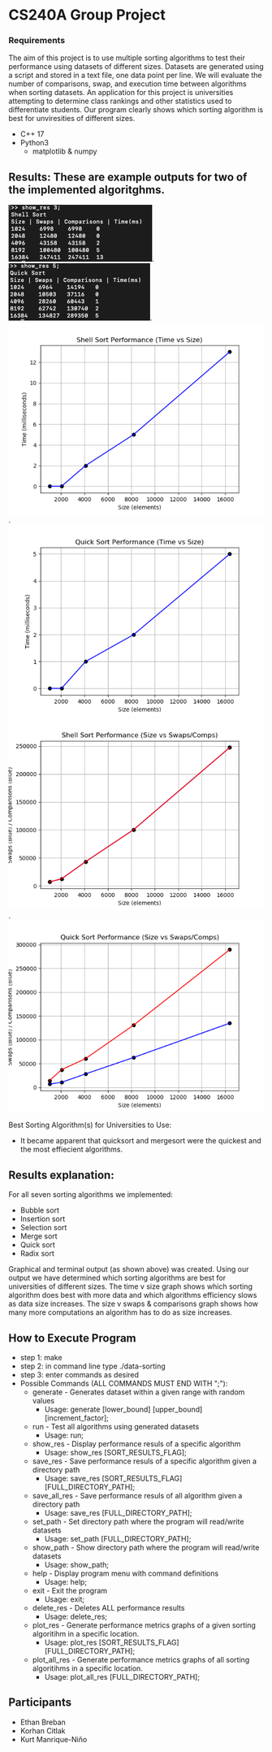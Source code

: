 # CS240A Group Project
### Requirements
The aim of this project is to use multiple sorting algorithms to test their performance using datasets of different sizes. Datasets are generated using a script and stored in a text file, one data point per line. We will evaluate the number of comparisons, swap, and execution time between algorithms when sorting datasets. An application for this project is universities attempting to determine class rankings and other statistics used to differentiate students. Our program clearly shows which sorting algorithm is best for unviresities of different sizes.
- C++ 17
- Python3
  - matplotlib & numpy

## Results: These are example outputs for two of the implemented algoritghms.
 ![](/docs/Shell_sort_terminal.png).         ![](/docs/Quick_sort_terminal.png).
 ![](/docs/shell_sort_time_plot.png).        ![](/docs/quick_sort_time_plot.png)
 ![](/docs/shell_sort_swaps_comps_plot.png). ![](/docs/quick_sort_swaps_comps_plot.png)

Best Sorting Algorithm(s) for Universities to Use:
- It became apparent that quicksort and mergesort were the quickest and the most effiecient algorithms.

## Results explanation:
  For all seven sorting algorithms we implemented:
  - Bubble sort
  - Insertion sort
  - Selection sort
  - Merge sort
  - Quick sort
  - Radix sort 
<a/>
Graphical and terminal output (as shown above) was created. Using our output we have determined which sorting algorithms are best for universities of different sizes. The time v size graph shows which sorting algorithm does best with more data and which algorithms efficiency slows as data size increases. The size v swaps & comparisons graph shows how many more computations an algorithm has to do as size increases.

## How to Execute Program
- step 1: make
- step 2: in command line type ./data-sorting
- step 3: enter commands as desired
- Possible Commands (ALL COMMANDS MUST END WITH ";"):
  - generate - Generates dataset within a given range with random values
    - Usage: generate [lower_bound] [upper_bound] [increment_factor];
  - run - Test all algorithms using generated datasets
    - Usage: run;
  - show_res - Display performance resuls of a specific algorithm
    - Usage: show_res [SORT_RESULTS_FLAG];
  - save_res - Save performance resuls of a specific algorithm given a directory path
    - Usage: save_res [SORT_RESULTS_FLAG] [FULL_DIRECTORY_PATH];
  - save_all_res - Save performance resuls of all algorithm given a directory path
    - Usage: save_res [FULL_DIRECTORY_PATH];
  - set_path - Set directory path where the program will read/write datasets
    - Usage: set_path [FULL_DIRECTORY_PATH];
  - show_path - Show directory path where the program will read/write datasets
    - Usage: show_path;
  - help - Display program menu with command definitions
    - Usage: help;
  - exit - Exit the program
    - Usage: exit;
  - delete_res - Deletes ALL performance results
    - Usage: delete_res;
  - plot_res - Generate performance metrics graphs of a given sorting algoritihm in a specific location.
    - Usage: plot_res [SORT_RESULTS_FLAG] [FULL_DIRECTORY_PATH];
  - plot_all_res - 	Generate performance metrics graphs of all sorting algoritihms in a specific location.
    - Usage: plot_all_res [FULL_DIRECTORY_PATH];
					
## Participants
- Ethan Breban 
- Korhan Citlak 
- Kurt Manrique-Niño
